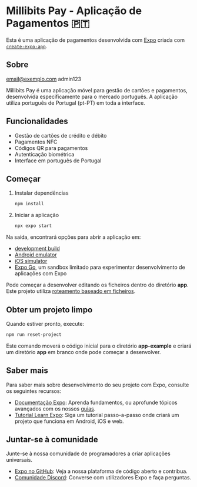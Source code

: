 # Millibits Pay - Aplicação de Pagamentos 🇵🇹

Esta é uma aplicação de pagamentos desenvolvida com [Expo](https://expo.dev) criada com [`create-expo-app`](https://www.npmjs.com/package/create-expo-app).

## Sobre

email@exemplo.com
admin123

Millibits Pay é uma aplicação móvel para gestão de cartões e pagamentos, desenvolvida especificamente para o mercado português. A aplicação utiliza português de Portugal (pt-PT) em toda a interface.

## Funcionalidades

- Gestão de cartões de crédito e débito
- Pagamentos NFC
- Códigos QR para pagamentos
- Autenticação biométrica
- Interface em português de Portugal

## Começar

1. Instalar dependências

   ```bash
   npm install
   ```

2. Iniciar a aplicação

   ```bash
   npx expo start
   ```

Na saída, encontrará opções para abrir a aplicação em:

- [development build](https://docs.expo.dev/develop/development-builds/introduction/)
- [Android emulator](https://docs.expo.dev/workflow/android-studio-emulator/)
- [iOS simulator](https://docs.expo.dev/workflow/ios-simulator/)
- [Expo Go](https://expo.dev/go), um sandbox limitado para experimentar desenvolvimento de aplicações com Expo

Pode começar a desenvolver editando os ficheiros dentro do diretório **app**. Este projeto utiliza [roteamento baseado em ficheiros](https://docs.expo.dev/router/introduction).

## Obter um projeto limpo

Quando estiver pronto, execute:

```bash
npm run reset-project
```

Este comando moverá o código inicial para o diretório **app-example** e criará um diretório **app** em branco onde pode começar a desenvolver.

## Saber mais

Para saber mais sobre desenvolvimento do seu projeto com Expo, consulte os seguintes recursos:

- [Documentação Expo](https://docs.expo.dev/): Aprenda fundamentos, ou aprofunde tópicos avançados com os nossos [guias](https://docs.expo.dev/guides).
- [Tutorial Learn Expo](https://docs.expo.dev/tutorial/introduction/): Siga um tutorial passo-a-passo onde criará um projeto que funciona em Android, iOS e web.

## Juntar-se à comunidade

Junte-se à nossa comunidade de programadores a criar aplicações universais.

- [Expo no GitHub](https://github.com/expo/expo): Veja a nossa plataforma de código aberto e contribua.
- [Comunidade Discord](https://chat.expo.dev): Converse com utilizadores Expo e faça perguntas.
